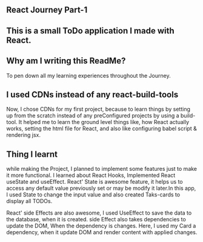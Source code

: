 ## React Journey Part-1
## This is a small ToDo application I made with React.

## Why am I writing this ReadMe?
To pen down all my learning experiences throughout the Journey.

## I used CDNs instead of any react-build-tools
Now, I chose CDNs for my first project, because to learn things by setting up from the scratch instead of any preConfigured projects by using a build-tool. It helped me to learn the ground level things like, how React actually works, setting the html file for React, and also like configuring babel script & rendering jsx.

## Thing I learnt

while making the Project, I planned to implement some features just to make it more functional. I learned about React Hooks, Implemented React useState and useEffect. React' State is awesome feature, it helps us to access any default value previously set or may be modify it later.In this app, I used State to change the input value and also created Taks-cards to display all TODOs.

React' side Effects are also awesome, I used UseEffect to save the data to the database, when it is created.
side Effect also takes dependencies to update the DOM, When the dependency is changes. Here, I used my Card a dependency, when it update DOM and render content with applied changes.
